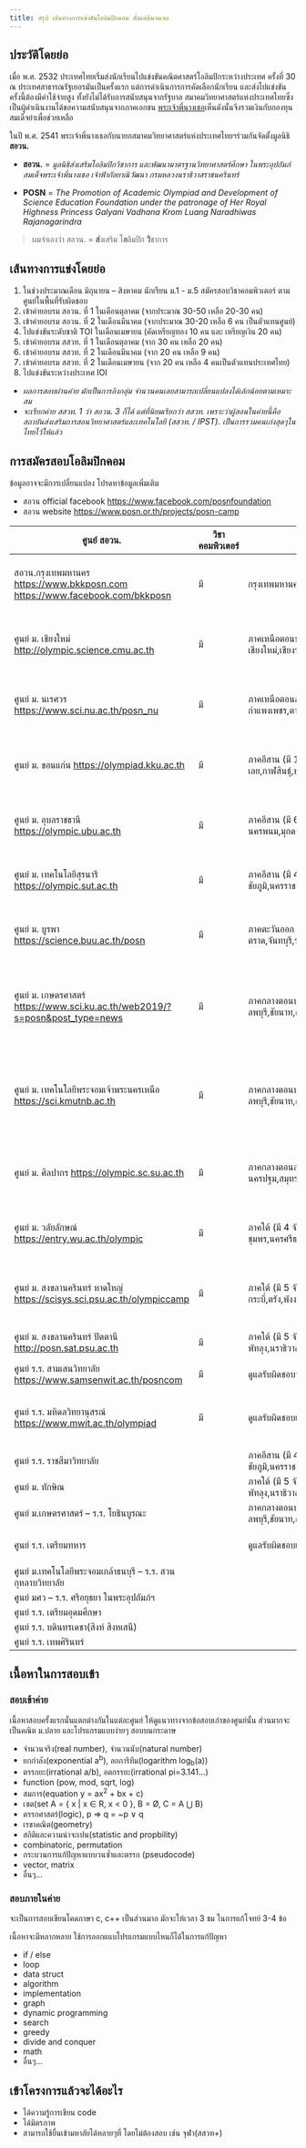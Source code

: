 ```yaml
---
title: สรุป เส้นทางการแข่งขันโอลิมปิกคอม ตั้งแต่ต้นจนจบ
---
```


## ประวัติโดยย่อ

เมื่อ พ.ศ. 2532 ประเทศไทยเริ่มส่งนักเรียนไปแข่งขันคณิตศาสตร์โอลิมปิกระหว่างประเทศ ครั้งที่ 30 ณ ประเทศสาธารณรัฐเยอรมันเป็นครั้งแรก แต่การดำเนินการการคัดเลือกนักเรียน และส่งไปแข่งขันครั้งนี้ต้องมีค่าใช้จ่ายสูง ทั้งยังไม่ได้รับการสนับสนุนจากรัฐบาล สมาคมวิทยาศาสตร์แห่งประเทศไทยซึ่งเป็นผู้ดำเนินงานได้ขอความสนับสนุนจากภาคเอกชน [พระเจ้าพี่นางเธอ](https://th.wikipedia.org/wiki/สมเด็จพระเจ้าพี่นางเธอ_เจ้าฟ้ากัลยาณิวัฒนา_กรมหลวงนราธิวาสราชนครินทร์)เห็นดังนั้นจึงรวมเงินกับกองทุนสมเด็จย่าเพื่อช่วยเหลือ

ในปี พ.ศ. 2541 พระเจ้าพี่นางเธอกับนายกสมาคมวิทยาศาสตร์แห่งประเทศไทยฯร่วมกันจัดตั้งมูลนิธิ **สอวน.**

- **สอวน.** = _มูลนิธิส่งเสริมโอลิมปิกวิชาการ และพัฒนามาตรฐานวิทยาศาสตร์ศึกษา ในพระอุปถัมภ์สมเด็จพระเจ้าพี่นางเธอ เจ้าฟ้ากัลยาณิวัฒนา กรมหลวงนราธิวาสราชนครินทร์_

- **POSN** = _The Promotion of Academic Olympiad and Development of Science Education Foundation under the patronage of Her Royal Highness Princess Galyani Vadhana Krom Luang Naradhiwas Rajanagarindra_

> ผมจำเองว่า สอวน. = **ส่**งเสริม โ**อ**ลิมปิก **วิ**ชาการ

## เส้นทางการแข่งโดยย่อ

1. ในช่วงประมาณเดือน มิถุนายน – สิงหาคม นักเรียน ม.1 - ม.5 สมัครสอบวิชาคอมพิวเตอร์ ตามศูนย์ในพื้นที่รับผิดชอบ
1. เข้าค่ายอบรม สอวน. ที่ 1 ในเดือนตุลาคม (จากประมาณ 30-50 เหลือ 20-30 คน)
1. เข้าค่ายอบรม สอวน. ที่ 2 ในเดือนมีนาคม (จากประมาณ 30-20 เหลือ 6 คน เป็นตัวแทนศูนย์)
1. ไปแข่งขันระดับชาติ TOI ในเดือนเมษายน (คัดเหรียญทอง 10 คน และ เหรียญเงิน 20 คน)
1. เข้าค่ายอบรม สสวท. ที่ 1 ในเดือนตุลาคม (จาก 30 คน เหลือ 20 คน)
1. เข้าค่ายอบรม สสวท. ที่ 2 ในเดือนมีนาคม (จาก 20 คน เหลือ 9 คน)
1. เข้าค่ายอบรม สสวท. ที่ 2 ในเดือนเมษายน (จาก 20 คน เหลือ 4 คนเป็นตัวแทนประเทศไทย)
1. ไปแข่งขันระหว่างประเทศ IOI

- <i>ผลการสอบผ่านค่าย มักเป็นการอิงกลุ่ม จำนวนคนเลยสามารถเปลี่ยนแปลงได้เล้กน้อยตามเหมาะสม</i>
- <i>จะเรียกค่าย สสวท. 1 ว่า สอวน. 3 ก็ได้ แต่ที่นิยมเรียกว่า สสวท. เพราะว่าผู้สอนในค่ายนี้คือ สถาบันส่งเสริมการสอนวิทยาศาสตร์และเทคโนโลยี (สสวท. / IPST). เป็นการรวมคนเก่งสุดๆในไทยไว้ให้แล้ว</i>

## การสมัครสอบโอลิมปิกคอม

ข้อมูลอาจจะมีการเปลี่ยนแปลง โปรดหาข้อมูลเพิ่มเติม

- สอวน official facebook <https://www.facebook.com/posnfoundation>
- สอวน website <https://www.posn.or.th/projects/posn-camp>

| ศูนย์ สอวน.                                                                     | วิชาคอมพิวเตอร์ | พื้นที่รับผิดชอบ                                                                                                                | วิชาทั้งหมด                                                                                                   |
| ------------------------------------------------------------------------------- | --------------- | ------------------------------------------------------------------------------------------------------------------------------- | ------------------------------------------------------------------------------------------------------------- |
| สอวน.กรุงเทพมหานคร <https://www.bkkposn.com> <https://www.facebook.com/bkkposn> | มี              | กรุงเทพมหานคร                                                                                                                   | วิชาคณิตศาสตร์ วิชาคอมพิวเตอร์ วิชาเคมี วิชาชีววิทยา วิชาฟิสิกส์                                              |
| ศูนย์ ม. เชียงใหม่ <http://olympic.science.cmu.ac.th>                           | มี              | ภาคเหนือตอนบน (มี 8 จังหวัด)<br>เชียงใหม่,เชียงราย,แม่ฮ่องสอน,แพร่, น่าน,ลําพูน,ลําปาง,พะเยา                                    | วิชาคณิตศาสตร์ วิชาคอมพิวเตอร์ วิชาเคมี วิชาชีววิทยา วิชาฟิสิกส์                                              |
| ศูนย์ ม. นเรศวร <https://www.sci.nu.ac.th/posn_nu>                              | มี              | ภาคเหนือตอนล่าง (มี 8 จังหวัด)<br>กําแพงเพชร,ตาก,นครสวรรค์,พิษณุโลก,พิจิตร,เพชรบูรณ์,สุโขทัย, อุตรดิตถ์                         | วิชาคณิตศาสตร์ วิชาคอมพิวเตอร์ วิชาเคมี วิชาชีววิทยา วิชาฟิสิกส์                                              |
| ศูนย์ ม. ขอนแก่น <https://olympiad.kku.ac.th>                                   | มี              | ภาคอีสาน (มี 10 จังหวัด)<br>เลย,กาฬสินธุ์,ขอนแก่น,มหาสารคาม,สกลนคร,หนองคาย,อุดรธานี,ร้อยเอ็ด,หนองบัวลําภู,บึงกาฬ                | วิชาคณิตศาสตร์ วิชาคอมพิวเตอร์ วิชาเคมี วิชาชีววิทยา วิชาฟิสิกส์                                              |
| ศูนย์ ม. อุบลราชธานี <https://olympic.ubu.ac.th>                                | มี              | ภาคอีสาน (มี 6 จังหวัด)<br>นครพนม,มุกดาหาร,ยโสธร,ศรีสะเกษ,อํานาจเจริญ,อุบลราชธานี                                               | วิชาคณิตศาสตร์ วิชาคอมพิวเตอร์ วิชาเคมี วิชาชีววิทยา วิชาฟิสิกส์                                              |
| ศูนย์ ม. เทคโนโลยีสุรนารี <https://olympic.sut.ac.th>                           | มี              | ภาคอีสาน (มี 4 จังหวัด)<br>ชัยภูมิ,นครราชสีมา,บุรีรัมย์,สุรินทร์                                                                | วิชาคอมพิวเตอร์ วิชาเคมี วิชาชีววิทยา วิชาฟิสิกส์                                                             |
| ศูนย์ ม. บูรพา <https://science.buu.ac.th/posn>                                 | มี              | ภาคตะวันออก (มี 8 จังหวัด)<br>ตราด,จันทบุรี,ระยอง,ชลบุรี,ฉะเชิงเทรา,นครนายก,ปราจีนบุรี,สระแก้ว                                  | วิชาคณิตศาสตร์ วิชาคอมพิวเตอร์ วิชาเคมี วิชาชีววิทยา วิชาฟิสิกส์                                              |
| ศูนย์ ม. เกษตรศาสตร์ <https://www.sci.ku.ac.th/web2019/?s=posn&post_type=news>  | มี              | ภาคกลางตอนบน (มี 9 จังหวัด)<br>ลพบุรี,ชัยนาท,อุทัยธานี,พระนครศรีอยุธยา,สระบุรี,สิงห์บุรี,อ่างทอง,นนทบุรี,ปทุมธานี               | วิชาคณิตศาสตร์ วิชาคอมพิวเตอร์ วิชาเคมี วิชาชีววิทยา วิชาฟิสิกส์ (แต่ละปีจะสลับวิชารับสมัครกับ มจพ.)          |
| ศูนย์ ม. เทคโนโลยีพระจอมเจ้าพระนครเหนือ <https://sci.kmutnb.ac.th>              | มี              | ภาคกลางตอนบน (มี 9 จังหวัด)<br>ลพบุรี,ชัยนาท,อุทัยธานี,พระนครศรีอยุธยา,สระบุรี,สิงห์บุรี,อ่างทอง,นนทบุรี,ปทุมธานี               | วิชาคณิตศาสตร์ วิชาคอมพิวเตอร์ วิชาเคมี วิชาชีววิทยา วิชาฟิสิกส์ (แต่ละปีจะสลับวิชารับสมัครกับ ม.เกษตรศาสตร์) |
| ศูนย์ ม. ศิลปากร <https://olympic.sc.su.ac.th>                                  | มี              | ภาคกลางตอนล่าง (มี 9 จังหวัด)<br>นครปฐม,สมุทรสาคร,สมุทรสงคราม,กาญจนบุรี,สุพรรณบุรี,ราชบุรี,เพชรบุรี,ประจวบคีรีขันธ์,สมุทรปราการ | วิชาคณิตศาสตร์ วิชาคอมพิวเตอร์ วิชาเคมี วิชาชีววิทยา วิชาฟิสิกส์                                              |
| ศูนย์ ม. วลัยลักษณ์ <https://entry.wu.ac.th/olympic>                            | มี              | ภาคใต้ (มี 4 จังหวัด)<br>ชุมพร,นครศรีธรรมราช,ระนอง,สุราษฎร์ธานี                                                                 | วิชาคณิตศาสตร์ วิชาคอมพิวเตอร์ วิชาเคมี วิชาชีววิทยา วิชาฟิสิกส์                                              |
| ศูนย์ ม. สงขลานครินทร์ หาดใหญ่ <https://scisys.sci.psu.ac.th/olympiccamp>       | มี              | ภาคใต้ (มี 5 จังหวัด)<br>กระบี่,ตรัง,พังงา,ภูเก็ต,สงขลา                                                                         | วิชาคณิตศาสตร์ วิชาคอมพิวเตอร์ วิชาเคมี วิชาชีววิทยา วิชาฟิสิกส์                                              |
| ศูนย์ ม. สงขลานครินทร์ ปัตตานี <http://posn.sat.psu.ac.th>                      | มี              | ภาคใต้ (มี 5 จังหวัด)<br>พัทลุง,นราธิวาส,ปัตตานี,ยะลา,สตูล                                                                      | วิชาคณิตศาสตร์ วิชาคอมพิวเตอร์ วิชาฟิสิกส์                                                                    |
| ศูนย์ ร.ร. สามเสนวิทยาลัย <https://www.samsenwit.ac.th/posncom>                 | มี              | ดูแลรับผิดชอบนักเรียนในโรงเรียนพื้นที่กรุงเทพมหานคร                                                                             | วิชาคอมพิวเตอร์                                                                                               |
| ศูนย์ ร.ร. มหิดลวิทยานุสรณ์ <https://www.mwit.ac.th/olympiad>                   | มี              | ดูแลรับผิดชอบเฉพาะนักเรียนในโรงเรียนเท่านั้น                                                                                    | วิชาคณิตศาสตร์ วิชาคอมพิวเตอร์ วิชาเคมี วิชาชีววิทยา วิชาฟิสิกส์                                              |
| ศูนย์ ร.ร. ราชสีมาวิทยาลัย                                                      |                 | ภาคอีสาน (มี 4 จังหวัด)<br>ชัยภูมิ,นครราชสีมา,บุรีรัมย์,สุรินทร์                                                                | วิชาคณิตศาสตร์                                                                                                |
| ศูนย์ ม. ทักษิณ                                                                 |                 | ภาคใต้ (มี 5 จังหวัด)<br>พัทลุง,นราธิวาส,ปัตตานี,ยะลา,สตูล                                                                      | วิชาเคมี วิชาชีววิทยา                                                                                         |
| ศูนย์ ม.เกษตรศาสตร์ – ร.ร. โยธินบูรณะ                                           |                 | ภาคกลางตอนบน (มี 9 จังหวัด)<br>ลพบุรี,ชัยนาท,อุทัยธานี,พระนครศรีอยุธยา,สระบุรี,สิงห์บุรี,อ่างทอง,นนทบุรี,ปทุมธานี               | วิชาคณิตศาสตร์                                                                                                |
| ศูนย์ ร.ร. เตรียมทหาร                                                           |                 | ดูแลรับผิดชอบเฉพาะนักเรียนในโรงเรียนเท่านั้น                                                                                    | วิชาเคมี วิชาคณิตศาสตร์ และวิชาฟิสิกส์                                                                        |
| ศูนย์ ม.เทคโนโลยีพระจอมเกล้าธนบุรี – ร.ร. สวนกุหลาบวิทยาลัย                     |                 |                                                                                                                                 | วิชาคณิตศาสตร์                                                                                                |
| ศูนย์ มศว – ร.ร. ศรีอยุธยา ในพระอุปถัมภ์ฯ                                       |                 |                                                                                                                                 | วิชาคณิตศาสตร์                                                                                                |
| ศูนย์ ร.ร. เตรียมอุดมศึกษา                                                      |                 |                                                                                                                                 | วิชาฟิสิกส์                                                                                                   |
| ศูนย์ ร.ร. บดินทรเดชา(สิงห์ สิงหเสนี)                                           |                 |                                                                                                                                 | วิชาเคมี                                                                                                      |
| ศูนย์ ร.ร. เทพศิรินทร์                                                          |                 |                                                                                                                                 | วิชาชีววิทยา                                                                                                  |

## เนื้อหาในการสอบเข้า

### สอบเข้าค่าย

เนื้อหาสอบครั้งแรกนั้นแตกต่างกันในแต่ละศูนย์ ให้ดูแนวทางจากข้อสอบเก่าของศูนย์นั้น ส่วนมากจะเป็นคณิต ม.ปลาย และโปรแกรมแบบง่ายๆ สอบบนกระดาษ

- จำนวนจริง(real number), จำนวนนับ(natural number)
- ยกกำลัง(exponential a<sup>b</sup>), ลอการิทึม(logarithm log<sub>b</sub>(a))
- ตรรกยะ(irrational a/b), อตกรรยะ(irrational pi=3.141...)
- function (pow, mod, sqrt, log)
- สมการ(equation y = ax<sup>2</sup> + bx + c)
- เซต(set A = { x | x ∈ R, x < 0 }, B = Ø, C = A ⋃ B)
- ตรรกศาสตร์(logic), p ⇒ q = ~p ∨ q
- เรขาคณิต(geometry)
- สถิติและความน่าจะเปน(statistic and propbility)
- combinatoric, permutation
- กระบวนการแก้ปัญหาแบบวนซ้ำและตรรก (pseudocode)
- vector, matrix
- อื่นๆ...

### สอบภายในค่าย

จะเป็นการสอบเขียนโคดภาษา c, c++ เป็นส่วนมาก มักจะให้เวลา 3 ชม ในการแก้โจทย์ 3-4 ข้อ

เนื้อหาจะมีหลากหลาย ใช้การออกแแบโปรแกรมแบบไหนก็ได้ในการแก้ปัญหา

- if / else
- loop
- data struct
- algorithm
- implementation
- graph
- dynamic programming
- search
- greedy
- divide and conquer
- math
- อื่นๆ...

## เข้าโครงการแล้วจะได้อะไร

- ได้ความรู้การเขียน code
- ได้มิตรภาพ
- สามารถใช้ยื่นเข้ามหาลัยได้หลายๆที่ โดยไม่ต้องสอบ เช่น จุฬา(สสวท+)
